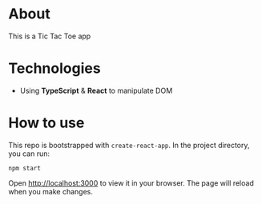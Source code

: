 # About

This is a Tic Tac Toe app

# Technologies

- Using **TypeScript** & **React** to manipulate DOM

# How to use
This repo is bootstrapped with `create-react-app`. In the project directory, you can run:

```
npm start
```

Open [http://localhost:3000](http://localhost:3000) to view it in your browser. The page will reload when you make changes.